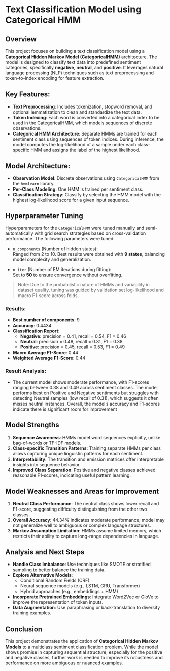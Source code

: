 # Text Classification Model using Categorical HMM

## Overview

This project focuses on building a text classification model using a **Categorical Hidden Markov Model (CategoricalHMM)** architecture. The model is designed to classify text data into predefined sentiment categories, specifically **negative**, **neutral**, and **positive**. It leverages natural language processing (NLP) techniques such as text preprocessing and token-to-index encoding for feature extraction.

## Key Features:
- **Text Preprocessing**: Includes tokenization, stopword removal, and optional lemmatization to clean and standardize the text data.
- **Token Indexing**: Each word is converted into a categorical index to be used in the CategoricalHMM, which models sequences of discrete observations.
- **Categorical HMM Architecture**: Separate HMMs are trained for each sentiment class using sequences of token indices. During inference, the model computes the log-likelihood of a sample under each class-specific HMM and assigns the label of the highest likelihood.

## Model Architecture:
- **Observation Model**: Discrete observations using `CategoricalHMM` from the `hmmlearn` library.
- **Per-Class Modeling**: One HMM is trained per sentiment class.
- **Classification Strategy**: Classify by selecting the HMM model with the highest log-likelihood score for a given input sequence.

## Hyperparameter Tuning

Hyperparameters for the `CategoricalHMM` were tuned manually and semi-automatically with grid search strategies based on cross-validation performance. The following parameters were tuned:

- `n_components` (Number of hidden states):  
  Ranged from 2 to 10. Best results were obtained with **9 states**, balancing model complexity and generalization.

- `n_iter` (Number of EM iterations during fitting):  
  Set to **50** to ensure convergence without overfitting.

> Note: Due to the probabilistic nature of HMMs and variability in dataset quality, tuning was guided by validation set log-likelihood and macro F1-score across folds.

### Results:
- **Best number of components**: 9
- **Accuracy**: 0.4434
- **Classification Report**:
    - **Negative**: precision = 0.41, recall = 0.54, F1 = 0.46
    - **Neutral**: precision = 0.48, recall = 0.31, F1 = 0.38
    - **Positive**: precision = 0.45, recall = 0.53, F1 = 0.49
- **Macro Average F1-Score**: 0.44
- **Weighted Average F1-Score**: 0.44
### Result Analysis:
- The current model shows moderate performance, with F1-scores ranging between 0.38 and 0.49 across sentiment classes. The model performs best on Positive and Negative sentiments but struggles with detecting Neutral samples (low recall of 0.31), which suggests it often misses neutral instances. Overall, the model’s accuracy and F1-scores indicate there is significant room for improvement
## Model Strengths

1. **Sequence Awareness**: HMMs model word sequences explicitly, unlike bag-of-words or TF-IDF models.
2. **Class-specific Transition Patterns**: Training separate HMMs per class allows capturing unique linguistic patterns for each sentiment.
3. **Interpretability**: The transition and emission matrices offer interpretable insights into sequence behavior.
4. **Improved Class Separation**: Positive and negative classes achieved reasonable F1-scores, indicating useful pattern learning.

## Model Weaknesses and Areas for Improvement

1. **Neutral Class Performance**: The neutral class shows lower recall and F1-score, suggesting difficulty distinguishing from the other two classes.
2. **Overall Accuracy**: 44.34% indicates moderate performance; model may not generalize well to ambiguous or complex language structures.
3. **Markov Assumption Limitation**: HMMs assume limited memory, which restricts their ability to capture long-range dependencies in language.

## Analysis and Next Steps

- **Handle Class Imbalance**: Use techniques like SMOTE or stratified sampling to better balance the training data.
- **Explore Alternative Models**:
    - Conditional Random Fields (CRF)
    - Neural sequence models (e.g., LSTM, GRU, Transformer)
    - Hybrid approaches (e.g., embeddings + HMM)
- **Incorporate Pretrained Embeddings**: Integrate Word2Vec or GloVe to improve the representation of token inputs.
- **Data Augmentation**: Use paraphrasing or back-translation to diversify training examples.

## Conclusion

This project demonstrates the application of **Categorical Hidden Markov Models** to a multiclass sentiment classification problem. While the model shows promise in capturing sequential structure, especially for the positive and negative classes, further work is needed to improve its robustness and performance on more ambiguous or nuanced examples.